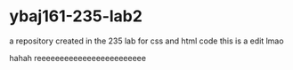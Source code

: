 # ybaj161-235-lab2
a repository created in the 235 lab for css and html code
this is a edit lmao

hahah reeeeeeeeeeeeeeeeeeeeeeee
